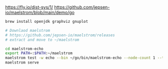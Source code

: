 <https://fly.io/dist-sys/1/>
<https://github.com/jepsen-io/maelstrom/blob/main/demo/go>

```sh
brew install openjdk graphviz gnuplot

# Downlaod maelstrom
# https://github.com/jepsen-io/maelstrom/releases
# extract and move to ~/maelstrom

cd maelstrom-echo
export PATH=:$PATH:~/maelstrom
maelstrom test -w echo --bin ~/go/bin/maelstrom-echo --node-count 1 --time-limit 10
maelstrom serve
```
